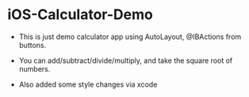 # iOS-Calculator-Demo

* This is just demo calculator app using AutoLayout, @IBActions from buttons.

* You can add/subtract/divide/multiply, and take the square root of numbers.

* Also added some style changes via xcode

